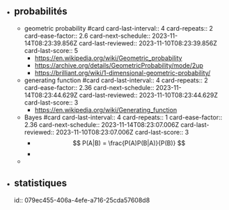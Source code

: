 - ## probabilités
	- geometric probability #card
	  card-last-interval:: 4
	  card-repeats:: 2
	  card-ease-factor:: 2.6
	  card-next-schedule:: 2023-11-14T08:23:39.856Z
	  card-last-reviewed:: 2023-11-10T08:23:39.856Z
	  card-last-score:: 5
		- https://en.wikipedia.org/wiki/Geometric_probability
		- https://archive.org/details/GeometricProbability/mode/2up
		- https://brilliant.org/wiki/1-dimensional-geometric-probability/
	- generating function #card
	  card-last-interval:: 4
	  card-repeats:: 2
	  card-ease-factor:: 2.36
	  card-next-schedule:: 2023-11-14T08:23:44.629Z
	  card-last-reviewed:: 2023-11-10T08:23:44.629Z
	  card-last-score:: 3
		- https://en.wikipedia.org/wiki/Generating_function
	- Bayes #card
	  card-last-interval:: 4
	  card-repeats:: 1
	  card-ease-factor:: 2.36
	  card-next-schedule:: 2023-11-14T08:23:07.006Z
	  card-last-reviewed:: 2023-11-10T08:23:07.006Z
	  card-last-score:: 3
		- $$
		  P(A|B) = \frac{P(A)P(B|A)}{P(B)}
		  $$
		-
	-
- ## statistiques
  id:: 079ec455-406a-4efe-a716-25cda57608d8